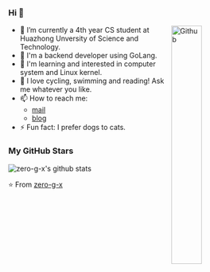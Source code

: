### Hi 👋

<img width="35%" align="right" alt="Github" src="https://user-images.githubusercontent.com/48678280/88862734-4903af80-d201-11ea-968b-9c939d88a37c.gif" />

- 🔭 I’m currently a 4th year CS student at Huazhong Unversity of Science and Technology.
- 💼 I'm a backend developer using GoLang.
- 🧃 I'm learning and interested in computer system and Linux kernel.
- 💬 I love cycling, swimming and reading! Ask me whatever you like.
- 📫 How to reach me: 
  - [mail](mailto:im.guoxi@gmail.com)
  - [blog](https://zero-g-x.github.io)
- ⚡ Fun fact: I prefer dogs to cats.
### My GitHub Stars

![zero-g-x's github stats](https://github-readme-stats.vercel.app/api?username=zero-g-x&show_icons=true)


⭐️ From [zero-g-x](https://github.com/zero-g-x)
<!--
**zero-g-x/zero-g-x** is a ✨ _special_ ✨ repository because its `README.md` (this file) appears on your GitHub profile.

Here are some ideas to get you started:

[![Top Langs](https://github-readme-stats.vercel.app/api/top-langs/?username=zero-g-x&layout=compact)](https://github.com/anuraghazra/github-readme-stats)
- 🌱 This is g(x) ...
- 🔭 I’m currently a CS student in Huazhong University of Science and Technology ...
- 💬 Ask me about whatever you like ...
- 📫 How to reach me: 1343244602@qq.com ...

-->
